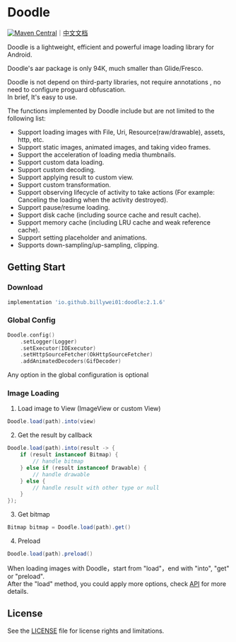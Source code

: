 # Doodle
[![Maven Central](https://img.shields.io/maven-central/v/io.github.billywei01/doodle)](https://search.maven.org/artifact/io.github.billywei01/doodle)｜[中文文档](README.md)

Doodle is a lightweight, efficient and powerful image loading library for Android.

Doodle's aar package is only 94K, much smaller than Glide/Fresco.

Doodle is not depend on third-party libraries, not require annotations , no need to configure proguard obfuscation.<br>
In brief, It's easy to use.

The functions implemented by Doodle include but are not limited to the following list:

- Support loading images with File, Uri, Resource(raw/drawable), assets, http, etc.
- Support static images, animated images, and taking video frames.
- Support the acceleration of loading media thumbnails.
- Support custom data loading.
- Support custom decoding.
- Support applying result to custom view.
- Support custom transformation.
- Support observing lifecycle of activity to take actions (For example: Canceling the loading when the activity destroyed).
- Support pause/resume loading.
- Support disk cache (including source cache and result cache).
- Support memory cache (including LRU cache and weak reference cache).
- Support setting placeholder and animations.
- Supports down-sampling/up-sampling, clipping.


## Getting Start

### Download
```gradle
implementation 'io.github.billywei01:doodle:2.1.6'
```

### Global Config
```kotlin
Doodle.config()
    .setLogger(Logger)
    .setExecutor(IOExecutor)
    .setHttpSourceFetcher(OkHttpSourceFetcher)
    .addAnimatedDecoders(GifDecoder)
```

Any option in the global configuration is optional

### Image Loading

1. Load image to View (ImageView or custom View)

```java
Doodle.load(path).into(view)
```

2. Get the result by callback

```java
Doodle.load(path).into(result -> {
    if (result instanceof Bitmap) {
        // handle bitmap
    } else if (result instanceof Drawable) {
        // handle drawable
    } else { 
        // handle result with other type or null
    }
});
```

3. Get bitmap

```java
Bitmap bitmap = Doodle.load(path).get()
```

4. Preload

```java
Doodle.load(path).preload()
```

When loading images with Doodle，start from "load"，end with "into", "get" or "preload".<br/>
After the "load" method, you could apply more options, check [API](API.md) for more details.


## License
See the [LICENSE](LICENSE.md) file for license rights and limitations.
